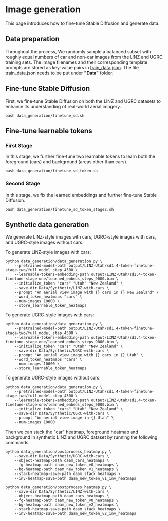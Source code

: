 # Image generation
This page introduces how to fine-tune Stable Diffusion and generate data.

## Data preparation
Throughout the process, We randomly sample a balanced subset with roughly equal numbers of car and non-car images from the LINZ and UGRC training sets. The image filenames and their corresponding template prompts are stored as key-value pairs in [train_data.json](train_data.json). The file train_data.json needs to be put under <b>"Data"</b> folder.

## Fine-tune Stable Diffusion
First, we fine-tune Stable Diffusion on both the LINZ and UGRC datasets to enhance its understanding of real-world aerial imagery.
```
bash data_generation/finetune_sd.sh
```

## Fine-tune learnable tokens
### First Stage
In this stage, we further fine-tune two learnable tokens to learn both the foreground (cars) and background (areas other than cars).
```
bash data_generation/finetune_sd_token.sh
```

### Second Stage
In this stage, we fix the learned embeddings and further fine-tune Stable Diffusion.
```
bash data_generation/finetune_sd_token_stage2.sh
```


## Synthetic data generation
We generate LINZ-style images with cars, UGRC-style images with cars, and UGRC-style images without cars.  

To generate LINZ-style images with cars:
```
python data_generation/data_generation.py \
    --pretrained-model-path output/LINZ-Utah/sd1.4-token-finetune-stage-two/full_model_step_4500 \
    --learnable-tokens-embedding-path output/LINZ-Utah/sd1.4-token-finetune-stage-one/learned_embeds_steps_9000.bin \
    --initialize_token "cars" "Utah" "New Zealand" \
    --save-dir Data/Synthetic/LINZ-with-cars \
    --prompt "An aerial view image with {} cars in {} New Zealand" \
    --word_token_heatmaps "cars" \
    --num-images 10000 \
    --store_learnable_token_heatmaps
```

To generate UGRC-style images with cars:
```
python data_generation/data_generation.py \
    --pretrained-model-path output/LINZ-Utah/sd1.4-token-finetune-stage-two/full_model_step_4500 \
    --learnable-tokens-embedding-path output/LINZ-Utah/sd1.4-token-finetune-stage-one/learned_embeds_steps_9000.bin \
    --initialize_token "cars" "Utah" "New Zealand" \
    --save-dir Data/Synthetic/UGRC-with-cars \
    --prompt "An aerial view image with {} cars in {} Utah" \
    --word_token_heatmaps "cars" \
    --num-images 10000 \
    --store_learnable_token_heatmaps
```

To generate UGRC-style images without cars:
```
python data_generation/data_generation.py \
    --pretrained-model-path output/LINZ-Utah/sd1.4-token-finetune-stage-two/full_model_step_4500 \
    --learnable-tokens-embedding-path output/LINZ-Utah/sd1.4-token-finetune-stage-one/learned_embeds_steps_9000.bin \
    --initialize_token "cars" "Utah" "New Zealand" \
    --save-dir Data/Synthetic/UGRC-with-cars \
    --prompt "An aerial view image in {} Utah" \
    --num-images 10000 
```

Then we can stack the "car" heatmap, foreground heatmap and background in synthetic LINZ and UGRC dataset by running the following commands:
```
python data_generation/postprocess_heatmap.py \
    --save-dir Data/Synthetic/UGRC-with-cars \
    --object-heatmap-path daam_cars_heatmaps \
    --fg-heatmap-path daam_new_token_v0_heatmaps \
    --bg-heatmap-path daam_new_token_v1_heatmaps \
    --stack-heatmap-save-path daam_stack_heatmaps \
    --inv-heatmap-save-path daam_new_token_v1_inv_heatmaps

python data_generation/postprocess_heatmap.py \
    --save-dir Data/Synthetic/LINZ-with-cars \
    --object-heatmap-path daam_cars_heatmaps \
    --fg-heatmap-path daam_new_token_v0_heatmaps \
    --bg-heatmap-path daam_new_token_v2_heatmaps \
    --stack-heatmap-save-path daam_stack_heatmaps \
    --inv-heatmap-save-path daam_new_token_v2_inv_heatmaps
```

